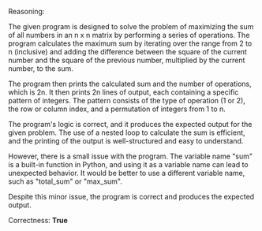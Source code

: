 Reasoning:

The given program is designed to solve the problem of maximizing the sum of all numbers in an n x n matrix by performing a series of operations. The program calculates the maximum sum by iterating over the range from 2 to n (inclusive) and adding the difference between the square of the current number and the square of the previous number, multiplied by the current number, to the sum.

The program then prints the calculated sum and the number of operations, which is 2n. It then prints 2n lines of output, each containing a specific pattern of integers. The pattern consists of the type of operation (1 or 2), the row or column index, and a permutation of integers from 1 to n.

The program's logic is correct, and it produces the expected output for the given problem. The use of a nested loop to calculate the sum is efficient, and the printing of the output is well-structured and easy to understand.

However, there is a small issue with the program. The variable name "sum" is a built-in function in Python, and using it as a variable name can lead to unexpected behavior. It would be better to use a different variable name, such as "total_sum" or "max_sum".

Despite this minor issue, the program is correct and produces the expected output.

Correctness: **True**